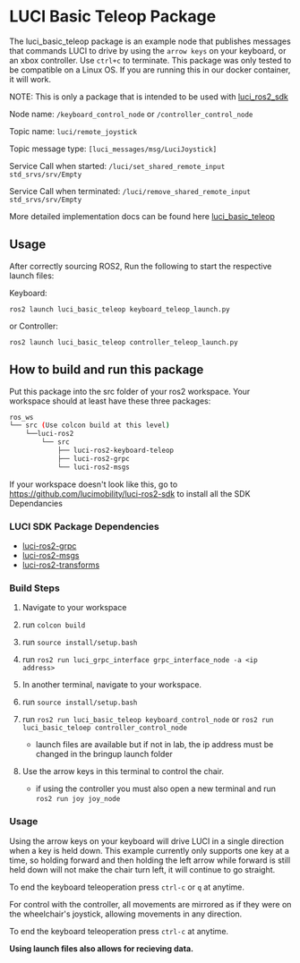 # LUCI Basic Teleop Package

The luci_basic_teleop package is an example node that publishes messages that commands LUCI to drive by using the `arrow keys` on your keyboard, or an xbox controller. Use `ctrl+c` to terminate.
This package was only tested to be compatible on a Linux OS. If you are running this in our docker container, it will work.

NOTE: This is only a package that is intended to be used with [luci_ros2_sdk](https://github.com/lucimobility/luci-ros2-sdk)

Node name: `/keyboard_control_node` or `/controller_control_node`

Topic name: `luci/remote_joystick`

Topic message type: `[luci_messages/msg/LuciJoystick]`

Service Call when started: `/luci/set_shared_remote_input std_srvs/srv/Empty`

Service Call when terminated: `/luci/remove_shared_remote_input std_srvs/srv/Empty`

More detailed implementation docs can be found here [luci_basic_teleop](docs/teleop.md)

## Usage ##

After correctly sourcing ROS2, Run the following to start the respective launch files:

Keyboard: 

`ros2 launch luci_basic_teleop keyboard_teleop_launch.py`

or 
Controller: 

`ros2 launch luci_basic_teleop controller_teleop_launch.py`

## How to build and run this package ##
Put this package into the src folder of your ros2 workspace. Your workspace should at least have these three packages:
```bash
ros_ws
└── src (Use colcon build at this level)
    └──luci-ros2
        └── src 
            ├── luci-ros2-keyboard-teleop
            ├── luci-ros2-grpc
            └── luci-ros2-msgs
```

If your workspace doesn't look like this, go to https://github.com/lucimobility/luci-ros2-sdk to install all the SDK Dependancies

### LUCI SDK Package Dependencies ###
- [luci-ros2-grpc](https://github.com/UW-CTRL/luci-ros2-grpc)
- [luci-ros2-msgs](https://github.com/UW-CTRL/luci-ros2-msgs)
- [luci-ros2-transforms](https://github.com/lucimobility/luci-ros2-transforms)


### Build Steps ###
1. Navigate to your workspace
2. run `colcon build`
3. run `source install/setup.bash`
4. run `ros2 run luci_grpc_interface grpc_interface_node -a <ip address>` 

1. In another terminal, navigate to your workspace.
2. run `source install/setup.bash`
3. run `ros2 run luci_basic_teleop keyboard_control_node` or `ros2 run luci_basic_teloep controller_control_node`
    - launch files are available but if not in lab, the ip address must be changed in the bringup launch folder
4. Use the arrow keys in this terminal to control the chair.
    - if using the controller you must also open a new terminal and run `ros2 run joy joy_node` 


### Usage ###
Using the arrow keys on your keyboard will drive LUCI in a single direction when a key is held down. This example currently only supports one key at a time, so holding forward and then holding the left arrow while forward is still held down will not make the chair turn left, it will continue to go straight.

To end the keyboard teleoperation press `ctrl-c` or `q` at anytime.

For control with the controller, all movements are mirrored as if they were on the wheelchair's joystick, allowing movements in any direction.

To end the keyboard teleoperation press `ctrl-c` at anytime.

**Using launch files also allows for recieving data.**
